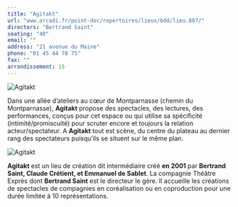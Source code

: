 ```yaml
---
title: "Agitakt"
url: "www.arcadi.fr/point-doc/repertoires/lieux/bdd/lieu.807/"
directors: "Bertrand Saint"
seating: "40"
email: ""
address: "21 avenue du Maine"
phone: "01 45 44 78 75"
fax: ""
arrondissement: 15
---
```


![Agitakt](../images/15eme/agitakt/agitakt-1.jpg)

Dans une allée d’ateliers au cœur de Montparnasse (chemin du Montparnasse), **Agitakt** propose des spectacles, des lectures, des performances, conçus pour cet espace ou qui utilise sa spécificité (intimité/promiscuité) pour scruter encore et toujours la relation acteur/spectateur. A **Agitakt** tout est scène, du centre du plateau au dernier rang des spectateurs puisqu’ils se situent sur le même plan.

![Agitakt](../images/15eme/agitakt/agitakt-2.jpg)

**Agitakt** est un lieu de création dit intermédiaire créé **en 2001** par **Bertrand Saint, Claude Crétient, et Emmanuel de Sablet**. La compagnie Théâtre Exprès dont **Bertrand Saint** est le directeur le gère. Il accueille les créations de spectacles de compagnies en coréalisation ou en coproduction pour une durée limitée à 10 représentations.

